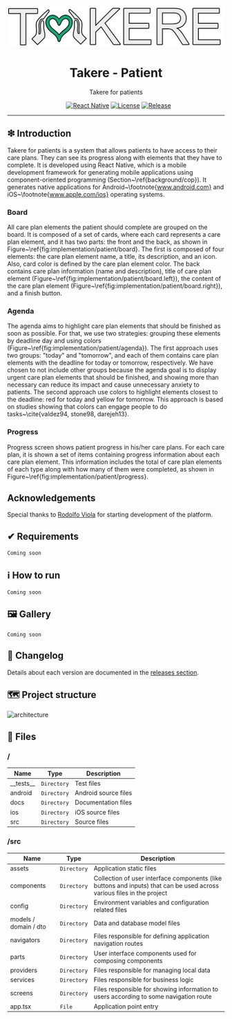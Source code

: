 
<p align='center'>
<img src='https://raw.githubusercontent.com/takere/.github/main/docs/images/logo/logo.png' alt="logo" />
</p>

<h1 align='center'>Takere - Patient</h1>
<p align='center'>Takere for patients</p>
<p align="center">
	<a href="https://github.com/takere/takere-patient/actions/workflows/windows.yml"><img src="https://github.com/takere/takere-patient/actions/workflows/windows.yml/badge.svg" alt=""></a>
	<a href="https://github.com/takere/takere-patient/actions/workflows/macos.yml"><img src="https://github.com/takere/takere-patient/actions/workflows/macos.yml/badge.svg" alt=""></a>
	<a href="https://github.com/takere/takere-patient/actions/workflows/ubuntu.yml"><img src="https://github.com/takere/takere-patient/actions/workflows/ubuntu.yml/badge.svg" alt=""></a>
		<a href="https://reactnative.dev/"><img src="https://img.shields.io/badge/React Native -0.66+-D0008F.svg" alt="React Native"></a>
	<a href="https://github.com/takere/takere-patient/blob/master/LICENSE"><img src="https://img.shields.io/github/license/takere/takere-patient" alt="License"></a>
	<a href="https://github.com/takere/takere-patient/releases"><img src="https://img.shields.io/github/v/release/takere/takere-patient" alt="Release"></a>
</p>

<hr />

## ❇ Introduction
Takere for patients is a system that allows patients to have access to their care plans. They can see its progress along with elements that they have to complete. It is developed using React Native, which is a mobile development framework for generating mobile applications using component-oriented programming (Section~\ref{background/cop}). It generates native applications for Android~\footnote{www.android.com} and iOS~\footnote{www.apple.com/ios} operating systems.

### Board
All care plan elements the patient should complete are grouped on the board. It is composed of a set of cards, where each card represents a care plan element, and it has two parts: the front and the back, as shown in Figure~\ref{fig:implementation/patient/board}. The first is composed of four elements: the care plan element name, a title, its description, and an icon. Also, card color is defined by the care plan element color. The back contains care plan information (name and description), title of care plan element (Figure~\ref{fig:implementation/patient/board.left}), the content of the care plan element (Figure~\ref{fig:implementation/patient/board.right}), and a finish button.

### Agenda
The agenda aims to highlight care plan elements that should be finished as soon as possible. For that, we use two strategies: grouping these elements by deadline day and using colors (Figure~\ref{fig:implementation/patient/agenda}). The first approach uses two groups: "today" and "tomorrow", and each of them contains care plan elements with the deadline for today or tomorrow, respectively. We have chosen to not include other groups because the agenda goal is to display urgent care plan elements that should be finished, and showing more than necessary can reduce its impact and cause unnecessary anxiety to patients. The second approach use colors to highlight elements closest to the deadline: red for today and yellow for tomorrow. This approach is based on studies showing that colors can engage people to do tasks~\cite{valdez94, stone98, darejeh13}.

### Progress
Progress screen shows patient progress in his/her care plans. For each care plan, it is shown a set of items containing progress information about each care plan element. This information includes the total of care plan elements of each type along with how many of them were completed, as shown in Figure~\ref{fig:implementation/patient/progress}. 

## Acknowledgements
Special thanks to [Rodolfo Viola](https://github.com/rodolfoviolac) for starting development of the platform.

## ✔ Requirements

```
Coming soon
```

## ℹ How to run

```
Coming soon
```

## 🖼 Gallery

```
Coming soon
```


## 🚩 Changelog
Details about each version are documented in the [releases section](https://github.com/takere/takere-patient/releases).

## 🗺 Project structure
![architecture](...)

## 📁 Files

### /
|        Name        |Type|Description|
|----------------|-------------------------------|-----------------------------|
|\_\_tests\_\_|`Directory`|Test files|
|android|`Directory`|Android source files|
|docs |`Directory`|Documentation files|
|ios|`Directory`|iOS source files|
|src     |`Directory`| Source files|

### /src
|        Name        |Type|Description|
|----------------|-------------------------------|-----------------------------|
|assets|`Directory`|Application static files|
|components|`Directory`|Collection of user interface components (like buttons and inputs) that can be used across various files in the project|
|config|`Directory`|Environment variables and configuration related files|
|models / domain / dto|`Directory`|Data and database model files|
|navigators|`Directory`|Files responsible for defining application navigation routes|
|parts|`Directory`|User interface components used for composing components|
|providers|`Directory`|Files responsible for managing local data |
|services|`Directory`|Files responsible for business logic|
|screens|`Directory`|Files responsible for showing information to users according to some navigation route|
|app.tsx|`File`|Application point entry|

